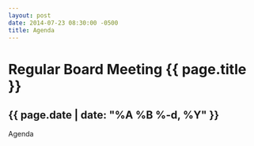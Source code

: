 ```yaml
---
layout: post
date: 2014-07-23 08:30:00 -0500
title: Agenda
---
```


# Regular Board Meeting {{ page.title }}
## {{ page.date | date: "%A %B %-d, %Y" }}

Agenda  



